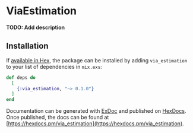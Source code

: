 # ViaEstimation

**TODO: Add description**

## Installation

If [available in Hex](https://hex.pm/docs/publish), the package can be installed
by adding `via_estimation` to your list of dependencies in `mix.exs`:

```elixir
def deps do
  [
    {:via_estimation, "~> 0.1.0"}
  ]
end
```

Documentation can be generated with [ExDoc](https://github.com/elixir-lang/ex_doc)
and published on [HexDocs](https://hexdocs.pm). Once published, the docs can
be found at [https://hexdocs.pm/via_estimation](https://hexdocs.pm/via_estimation).

